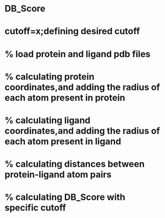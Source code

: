 # DB_Score

# cutoff=x;defining desired cutoff
# % load protein and ligand pdb files
# % calculating protein coordinates,and adding the radius of each atom present in protein
# % calculating ligand coordinates,and adding the radius of each atom present in ligand
# % calculating distances between protein-ligand atom pairs
# % calculating DB_Score with specific cutoff
